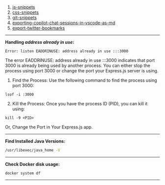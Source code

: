
1. [js-snippets](./js)
2. [css-snippets](css.md)
3. [git-snippets](./git.md)
4. [exporting-copilot-chat-sessions-in-vscode-as-md](exporting-copilot-chat-sessions-in-vscode-as-md.md)
5. [export-twitter-bookmarks](export-twitter-bookmarks.md)


---

**Handling *address already in use*:**

```
Error: listen EADDRINUSE: address already in use :::3000
```

The error EADDRINUSE: address already in use :::3000 indicates that port 3000 is already being used by another process. You can either stop the process using port 3000 or change the port your Express.js server is using.

1. Find the Process: Use the following command to find the process using port 3000:
```
lsof -i :3000
```
2. Kill the Process: Once you have the process ID (PID), you can kill it using:
```
kill -9 <PID>
```

Or, Change the Port in Your Express.js app.

---

**Find Installed Java Versions:**

```sh
/usr/libexec/java_home -V
```

---

**Check Docker disk usage:**

```
docker system df
```

---

